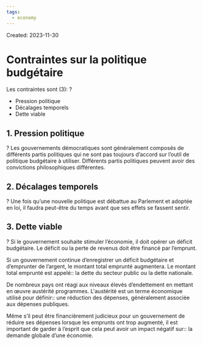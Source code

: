 ```yaml
---
tags:
  - economy
---
```

Created: 2023-11-30

# Contraintes sur la politique budgétaire

Les contraintes sont (3):
?
- Pression politique
- Décalages temporels
- Dette viable
<!--SR:!2024-02-29,15,210-->

## 1. Pression politique
?
Les gouvernements démocratiques sont généralement composés de différents partis politiques qui ne sont pas toujours d’accord sur l’outil de politique budgétaire à utiliser. Différents partis politiques peuvent avoir des convictions philosophiques différentes.
<!--SR:!2024-02-27,54,250-->

## 2. Décalages temporels
?
Une fois qu’une nouvelle politique est débattue au Parlement et adoptée en loi, il faudra peut-être du temps avant que ses effets se fassent sentir.
<!--SR:!2024-06-02,111,250-->


## 3. Dette viable
?
Si le gouvernement souhaite stimuler l’économie, il doit opérer un déficit budgétaire. Le déficit ou la perte de revenus doit être financé par l’emprunt.
<!--SR:!2024-03-13,23,230-->

Si un gouvernement continue d’enregistrer un déficit budgétaire et d’emprunter de l’argent, le montant total emprunté augmentera. Le montant total emprunté est appelé:: la dette du secteur public ou la dette nationale.
<!--SR:!2024-03-07,54,230-->

De nombreux pays ont réagi aux niveaux élevés d’endettement en mettant en œuvre austérité programmes. L'austérité est un terme économique utilisé pour définir:: une réduction des dépenses, généralement associée aux dépenses publiques.
<!--SR:!2024-05-22,104,250-->

Même s’il peut être financièrement judicieux pour un gouvernement de réduire ses dépenses lorsque les emprunts ont trop augmenté, il est important de garder à l’esprit que cela peut avoir un impact négatif sur:: la demande globale d’une économie.
<!--SR:!2024-03-03,28,210-->